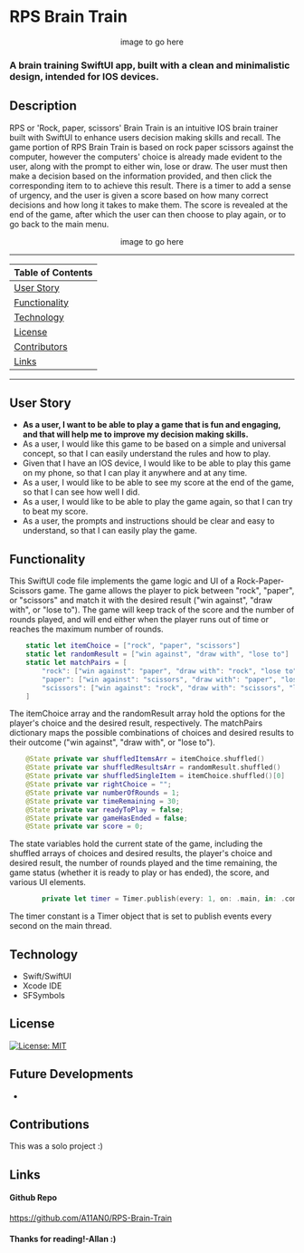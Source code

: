 # RPS Brain Train

<p align="center">
  <!-- <img src="./src/images/appImage.png" alt="Six-pack Demo"> -->
  image to go here
</p>

### A brain training SwiftUI app, built with a clean and minimalistic design, intended for IOS devices.

## Description

RPS or 'Rock, paper, scissors' Brain Train is an intuitive IOS brain trainer built with SwiftUI to enhance users decision making skills and recall. The game portion of RPS Brain Train is based on rock paper scissors against the computer, however the computers' choice is already made evident to the user, along with the prompt to either win, lose or draw. The user must then make a decision based on the information provided, and then click the corresponding item to to achieve this result. There is a timer to add a sense of urgency, and the user is given a score based on how many correct decisions and how long it takes to make them. The score is revealed at the end of the game, after which the user can then choose to play again, or to go back to the main menu.

<p align="center">
  <!-- <img src="./src/images/appGif.gif" alt="Snake game gif"> -->
  image to go here
</p>

---

| Table of Contents               |
| ------------------------------- |
| [User Story](#UserStory)        |
| [Functionality](#Functionality) |
| [Technology](#Technology)       |
| [License](#License)             |
| [Contributors](#Contributors)   |
| [Links](#Links)                 |

---

## User Story

-   **As a user, I want to be able to play a game that is fun and engaging, and that will help me to improve my decision making skills.**
-   As a user, I would like this game to be based on a simple and universal concept, so that I can easily understand the rules and how to play.
-   Given that I have an IOS device, I would like to be able to play this game on my phone, so that I can play it anywhere and at any time.
-   As a user, I would like to be able to see my score at the end of the game, so that I can see how well I did.
-   As a user, I would like to be able to play the game again, so that I can try to beat my score.
-   As a user, the prompts and instructions should be clear and easy to understand, so that I can easily play the game.

## Functionality

This SwiftUI code file implements the game logic and UI of a Rock-Paper-Scissors game. The game allows the player to pick between "rock", "paper", or "scissors" and match it with the desired result ("win against", "draw with", or "lose to"). The game will keep track of the score and the number of rounds played, and will end either when the player runs out of time or reaches the maximum number of rounds.

```swift
    static let itemChoice = ["rock", "paper", "scissors"]
    static let randomResult = ["win against", "draw with", "lose to"]
    static let matchPairs = [
        "rock": ["win against": "paper", "draw with": "rock", "lose to":"scissors", "symbol":"mountain.2"],
        "paper": ["win against": "scissors", "draw with": "paper", "lose to":"rock", "symbol":"doc"],
        "scissors": ["win against": "rock", "draw with": "scissors", "lose to":"paper", "symbol":"scissors"],
    ]
```

The itemChoice array and the randomResult array hold the options for the player's choice and the desired result, respectively. The matchPairs dictionary maps the possible combinations of choices and desired results to their outcome ("win against", "draw with", or "lose to").

```swift
    @State private var shuffledItemsArr = itemChoice.shuffled()
    @State private var shuffledResultsArr = randomResult.shuffled()
    @State private var shuffledSingleItem = itemChoice.shuffled()[0]
    @State private var rightChoice = "";
    @State private var numberOfRounds = 1;
    @State private var timeRemaining = 30;
    @State private var readyToPlay = false;
    @State private var gameHasEnded = false;
    @State private var score = 0;
```

The state variables hold the current state of the game, including the shuffled arrays of choices and desired results, the player's choice and desired result, the number of rounds played and the time remaining, the game status (whether it is ready to play or has ended), the score, and various UI elements.

```swift
        private let timer = Timer.publish(every: 1, on: .main, in: .common).autoconnect()

```

The timer constant is a Timer object that is set to publish events every second on the main thread.

## Technology

-   Swift/SwiftUI
-   Xcode IDE
-   SFSymbols

## License

[![License: MIT](https://img.shields.io/badge/License-MIT-yellow.svg)](https://opensource.org/licenses/MIT)

## Future Developments

-

## Contributions

This was a solo project :)

## Links

#### Github Repo

https://github.com/A11AN0/RPS-Brain-Train

#### Thanks for reading!-Allan :)
